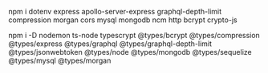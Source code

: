 npm i dotenv express apollo-server-express graphql-depth-limit compression morgan cors mysql mongodb ncm http bcrypt crypto-js

npm i -D nodemon ts-node typescrypt @types/bcrypt @types/compression @types/express @types/graphql @types/graphql-depth-limit @types/jsonwebtoken @types/node @types/mongodb @types/sequelize @types/mysql @types/morgan